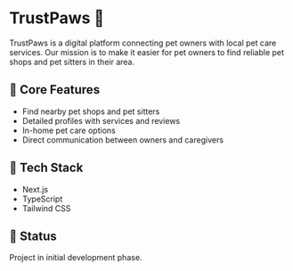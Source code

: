 # TrustPaws 🐾

TrustPaws is a digital platform connecting pet owners with local pet care services. Our mission is to make it easier for pet owners to find reliable pet shops and pet sitters in their area.

## 🌟 Core Features

- Find nearby pet shops and pet sitters
- Detailed profiles with services and reviews
- In-home pet care options
- Direct communication between owners and caregivers

## 🚀 Tech Stack

- Next.js
- TypeScript
- Tailwind CSS

## 📝 Status

Project in initial development phase.
